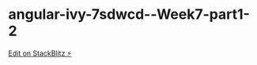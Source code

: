 # angular-ivy-7sdwcd--Week7-part1-2

[Edit on StackBlitz ⚡️](https://stackblitz.com/edit/angular-ivy-tpuxys)